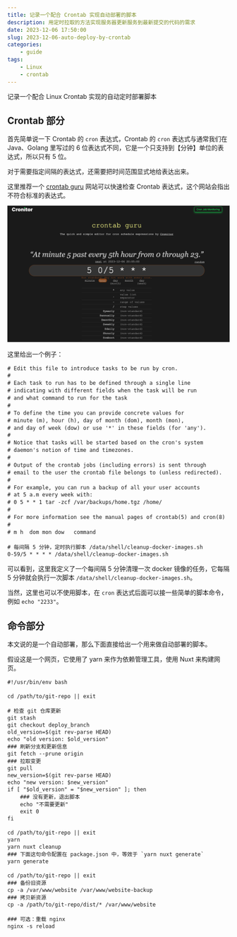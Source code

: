```yaml
---
title: 记录一个配合 Crontab 实现自动部署的脚本
description: 用定时拉取的方法实现服务器更新服务到最新提交的代码的需求
date: 2023-12-06 17:50:00
slug: 2023-12-06-auto-deploy-by-crontab
categories:
    - guide
tags:
    - Linux
    - crontab
---
```


记录一个配合 Linux Crontab 实现的自动定时部署脚本

## Crontab 部分

首先简单说一下 Crontab 的 `cron` 表达式，Crontab 的 `cron` 表达式与通常我们在 Java、Golang 里写过的 6 位表达式不同，它是一个只支持到【分钟】单位的表达式，所以只有 5 位。

对于需要指定间隔的表达式，还需要把时间范围显式地给表达出来。

这里推荐一个 [crontab guru](https://crontab.guru/) 网站可以快速检查 Crontab 表达式，这个网站会指出不符合标准的表达式。

![crontab guru website](crontab-guru-image.png)

这里给出一个例子：

```txt
# Edit this file to introduce tasks to be run by cron.
# 
# Each task to run has to be defined through a single line
# indicating with different fields when the task will be run
# and what command to run for the task
# 
# To define the time you can provide concrete values for
# minute (m), hour (h), day of month (dom), month (mon),
# and day of week (dow) or use '*' in these fields (for 'any').
# 
# Notice that tasks will be started based on the cron's system
# daemon's notion of time and timezones.
# 
# Output of the crontab jobs (including errors) is sent through
# email to the user the crontab file belongs to (unless redirected).
# 
# For example, you can run a backup of all your user accounts
# at 5 a.m every week with:
# 0 5 * * 1 tar -zcf /var/backups/home.tgz /home/
# 
# For more information see the manual pages of crontab(5) and cron(8)
# 
# m h  dom mon dow   command

# 每间隔 5 分钟，定时执行脚本 /data/shell/cleanup-docker-images.sh
0-59/5 * * * * /data/shell/cleanup-docker-images.sh

```

可以看到，这里我定义了一个每间隔 5 分钟清理一次 docker 镜像的任务，它每隔 5 分钟就会执行一次脚本 `/data/shell/cleanup-docker-images.sh`。

当然，这里也可以不使用脚本，在 `cron` 表达式后面可以接一些简单的脚本命令，例如 `echo "2233"`。

## 命令部分

本文说的是一个自动部署，那么下面直接给出一个用来做自动部署的脚本。

假设这是一个网页，它使用了 yarn 来作为依赖管理工具，使用 Nuxt 来构建网页。

```shell
#!/usr/bin/env bash

cd /path/to/git-repo || exit

# 检查 git 仓库更新
git stash
git checkout deploy_branch
old_version=$(git rev-parse HEAD)
echo "old version: $old_version"
### 刷新分支和更新信息
git fetch --prune origin
### 拉取变更
git pull
new_version=$(git rev-parse HEAD)
echo "new version: $new_version"
if [ "$old_version" = "$new_version" ]; then
    ### 没有更新，退出脚本
    echo "不需要更新"
    exit 0
fi

cd /path/to/git-repo || exit
yarn
yarn nuxt cleanup
### 下面这句命令配置在 package.json 中，等效于 `yarn nuxt generate`
yarn generate

cd /path/to/git-repo || exit
### 备份旧资源
cp -a /var/www/website /var/www/website-backup
### 拷贝新资源
cp -a /path/to/git-repo/dist/* /var/www/website

### 可选：重载 nginx
nginx -s reload

```
